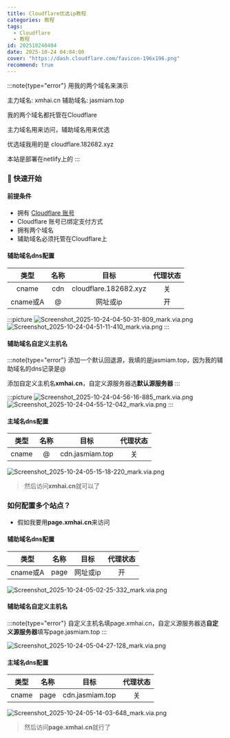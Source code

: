 ```yaml
---
title: Cloudflare优选ip教程
categories: 教程
tags:
  - Cloudflare
  - 教程
id: 202510240404
date: 2025-10-24 04:04:00
cover: "https://dash.cloudflare.com/favicon-196x196.png"
recommend: true
---
```

:::note{type="error"}
用我的两个域名来演示

主力域名: xmhai.cn  辅助域名: jasmiam.top

我的两个域名都托管在Cloudflare

主力域名用来访问，辅助域名用来优选

优选域我用的是 cloudflare.182682.xyz

本站是部署在netlify上的
:::

### 🚀 快速开始

#### 前提条件
- 拥有 [Cloudflare 账号](https://dash.cloudflare.com/)
- Cloudflare 账号已绑定支付方式
- 拥有两个域名
- 辅助域名必须托管在Cloudflare上

#### 辅助域名dns配置
| 类型 | 名称 | 目标 | 代理状态 |
| :--: | :--: | :--: | :--: |
| cname | cdn | cloudflare.182682.xyz | 关 |
| cname或A | @ | 网址或ip | 开 |

:::picture
![Screenshot_2025-10-24-04-50-31-809_mark.via.png](https://img.jasmiam.top/v2/iaBzi9V.png)
![Screenshot_2025-10-24-04-51-11-410_mark.via.png](https://img.jasmiam.top/v2/EVNlWSs.png)
:::

#### 辅助域名自定义主机名
:::note{type="error"}
添加一个默认回退源，我填的是jasmiam.top，因为我的辅助域名的dns记录是@

添加自定义主机名**xmhai.cn**，自定义源服务器选**默认源服务器**
:::

:::picture
![Screenshot_2025-10-24-04-56-16-885_mark.via.png](https://img.jasmiam.top/v2/l5MfHvx.png)
![Screenshot_2025-10-24-04-55-12-042_mark.via.png](https://img.jasmiam.top/v2/xgyeaYu.png)
:::

#### 主域名dns配置
| 类型 | 名称 | 目标 | 代理状态 |
| :--: | :--: | :--: | :--: |
| cname | @ | cdn.jasmiam.top | 关 |

![Screenshot_2025-10-24-05-15-18-220_mark.via.png](https://img.jasmiam.top/v2/e8cQr9R.png)

> 然后访问**xmhai.cn**就可以了

### 如何配置多个站点？
- 假如我要用**page.xmhai.cn**来访问

#### 辅助域名dns配置

| 类型 | 名称 | 目标 | 代理状态 |
| :--: | :--: | :--: | :--: |
| cname或A | page | 网址或ip | 开 |

![Screenshot_2025-10-24-05-02-25-332_mark.via.png](https://img.jasmiam.top/v2/lbQQsz0.png)

#### 辅助域名自定义主机名

:::note{type="error"}
自定义主机名填page.xmhai.cn，自定义源服务器选**自定义源服务器**填写page.jasmiam.top
:::

![Screenshot_2025-10-24-05-04-27-128_mark.via.png](https://img.jasmiam.top/v2/yJhkvUy.png)

#### 主域名dns配置

| 类型 | 名称 | 目标 | 代理状态 |
| :--: | :--: | :--: | :--: |
| cname | page | cdn.jasmiam.top | 关 |

![Screenshot_2025-10-24-05-14-03-648_mark.via.png](https://img.jasmiam.top/v2/TuMnQiY.png)

> 然后访问**page.xmhai.cn**就行了
